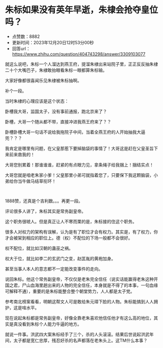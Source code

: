# 朱标如果没有英年早逝，朱棣会抢夺皇位吗？
- 点赞数：8882
- 更新时间：2023年12月20日12时53分00秒
- 回答url：https://www.zhihu.com/question/404743298/answer/3309103077
<body>
 <p data-pid="AmP4UL7H">就这么说吧，朱标一个人溜达到燕王府，提溜朱棣出来站院子里，正正反反抽朱棣二十个大嘴巴子，朱棣敢抬眼看朱标一眼都算朱标输。</p>
 <p data-pid="O1B-7mLe">大家好像都很喜闻乐见朱棣被朱标抽啊。</p>
 <p data-pid="19iK1nC1">补个一段。</p>
 <p data-pid="Y9ghftzQ">当时朱棣的心理应该是这个状态：</p>
 <p data-pid="C36pgmck">卧槽我大哥，监国太子，没有事前通报，跑北京来了？</p>
 <p data-pid="G2DPOI4f">卧槽，大哥一个随从都不带，直接冲进我燕王府来了？？</p>
 <p data-pid="xDJvgwFe">卧槽卧槽大哥一句话不说给我拖院子中间，当着全燕王府的人开始抽我大逼兜？？？</p>
 <p data-pid="cb5BVedx">我肯定是哪里有问题，在父皇那惹下要掉脑袋的事情了！大哥这是赶在父皇圣旨下来前来救我的！</p>
 <p data-pid="7vXvmVgU">大哥您别累着！那谁谁谁，赶紧的有点眼力见，拿条绳子给我捆上！捆结实点！</p>
 <p data-pid="2-7P40r6">大哥您就是咱老朱家小爹！父皇那里小弟可就指着您了，只要保下我这颗脑袋，小弟给你当牛做马结草衔环！</p>
 <p class="ztext-empty-paragraph"><br></p>
 <p data-pid="-nmlebwC">1888赞，还真是个吉利数。。。再更一段。</p>
 <p data-pid="zpzda5ze">评论很多人讲了，朱标其实是常务副皇帝。</p>
 <p data-pid="l8iXGOBc">这个职务很唬人。但是真正让人不寒而栗的是，朱标接的住这个职务。</p>
 <p data-pid="WXqrw_ae">很多人对权力的架构有误解，认为是有了职位才会有权力。其实是，有了权力，你才会被架到相应的职位上。德（权）不配位的下场一般都不会很好。</p>
 <p data-pid="2SQ87qLI">权不配位，就比如汉朝的蛊巫之祸。</p>
 <p data-pid="1bbB0GC8">权大于位，就比如李二的玄武门之变，赵匡胤的黄袍加身。</p>
 <p data-pid="a2fhsAJb">甚至当事人本人的意志都不一定能改变事件的走向。</p>
 <p data-pid="JCsTR0IM">说回朱标。他这个常务副皇帝，不仅仅是老朱完全信任（说实话能赢得老朱这种开国之君，尸山血海里趟出来的人物的完全信任，本身就是不得了的本事，一句血缘可解释不通），重要的是朱标能整合整个朝堂势力，人人都是太子党。</p>
 <p data-pid="fme29bWU">参考南北榜案看看，明朝这帮文人可是敢给朱元璋下脸的人物。朱标能搞到人人拥护，这是啥水平。</p>
 <p data-pid="YXEe2RdO">现在说起朱标都是常务副皇帝，好像全靠老朱喜欢他信任他才有这么高的地位，其实是真没看到朱标个人能力牛逼的地方。</p>
 <p data-pid="4GcqOEqB">就说一件事。洪武四大案朱标经手了三个，杀的人头滚滚。结果后世说起洪武年间，太子都是宽仁忠厚，残忍好杀的名声都落在老朱头上。这TM什么本事？</p>
</body>